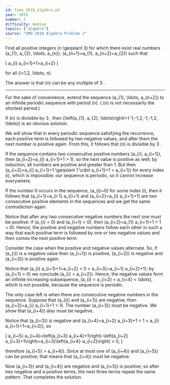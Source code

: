 ```yaml
---
id: fimo_2018_algebra_p2
year: 2018
number: 2
difficulty: medium
topics: ["algebra"]
source: "IMO 2018 Algebra Problem 2"
---
```


Find all positive integers \(n \geqslant 3\) for which there exist real numbers \(a_{1}, a_{2}, \ldots, a_{n}\), \(a_{n+1}=a_{1}, a_{n+2}=a_{2}\) such that

\[
a_{i} a_{i+1}+1=a_{i+2}
\]

for all \(i=1,2, \ldots, n\).

The answer is that \(n\) can be any multiple of 3 .

---
For the sake of convenience, extend the sequence \(a_{1}, \ldots, a_{n+2}\) to an infinite periodic sequence with period \(n\). ( \(n\) is not necessarily the shortest period.)

If \(n\) is divisible by 3 , then \(\left(a_{1}, a_{2}, \ldots\right)=(-1,-1,2,-1,-1,2, \ldots)\) is an obvious solution.

We will show that in every periodic sequence satisfying the recurrence, each positive term is followed by two negative values, and after them the next number is positive again. From this, it follows that \(n\) is divisible by 3 .

If the sequence contains two consecutive positive numbers \(a_{i}, a_{i+1}\), then \(a_{i+2}=a_{i} a_{i+1}+1 > 1\), so the next value is positive as well; by induction, all numbers are positive and greater than 1. But then \(a_{i+2}=a_{i} a_{i+1}+1 \geqslant 1 \cdot a_{i+1}+1 > a_{i+1}\) for every index \(i\), which is impossible: our sequence is periodic, so it cannot increase everywhere.

If the number 0 occurs in the sequence, \(a_{i}=0\) for some index \(i\), then it follows that \(a_{i+1}=a_{i-1} a_{i}+1\) and \(a_{i+2}=a_{i} a_{i+1}+1\) are two consecutive positive elements in the sequences and we get the same contradiction again.

Notice that after any two consecutive negative numbers the next one must be positive: if \(a_{i} < 0\) and \(a_{i+1} < 0\), then \(a_{i+2}=a_{1} a_{i+1}+1 > 1 > 0\). Hence, the positive and negative numbers follow each other in such a way that each positive term is followed by one or two negative values and then comes the next positive term.

Consider the case when the positive and negative values alternate. So, if \(a_{i}\) is a negative value then \(a_{i+1}\) is positive, \(a_{i+2}\) is negative and \(a_{i+3}\) is positive again.

Notice that \(a_{i} a_{i+1}+1=a_{i+2} < 0 < a_{i+3}=a_{i+1} a_{i+2}+1\); by \(a_{i+1} > 0\) we conclude \(a_{i} < a_{i+2}\). Hence, the negative values form an infinite increasing subsequence, \(a_{i} < a_{i+2} < a_{i+4} < \ldots\), which is not possible, because the sequence is periodic.

The only case left is when there are consecutive negative numbers in the sequence. Suppose that \(a_{i}\) and \(a_{i+1}\) are negative; then \(a_{i+2}=a_{i} a_{i+1}+1 > 1\). The number \(a_{i+3}\) must be negative. We show that \(a_{i+4}\) also must be negative.

Notice that \(a_{i+3}\) is negative and \(a_{i+4}=a_{i+2} a_{i+3}+1 < 1 < a_{i} a_{i+1}+1=a_{i+2}\), so

\[
a_{i+5}-a_{i+4}=\left(a_{i+3} a_{i+4}+1\right)-\left(a_{i+2} a_{i+3}+1\right)=a_{i+3}\left(a_{i+4}-a_{i+2}\right) > 0,
\]

therefore \(a_{i+5} > a_{i+4}\). Since at most one of \(a_{i+4}\) and \(a_{i+5}\) can be positive, that means that \(a_{i+4}\) must be negative.

Now \(a_{i+3}\) and \(a_{i+4}\) are negative and \(a_{i+5}\) is positive; so after two negative and a positive terms, the next three terms repeat the same pattern. That completes the solution.
